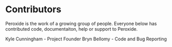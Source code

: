 Contributors
=============

Peroxide is the work of a growing group of people.
Everyone below has contributed code, documentaiton,
help or support to Peroxide.


Kyle Cunningham - Project Founder
Bryn Bellomy - Code and Bug Reporting